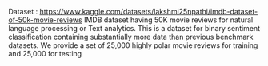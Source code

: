 Dataset : https://www.kaggle.com/datasets/lakshmi25npathi/imdb-dataset-of-50k-movie-reviews
IMDB dataset having 50K movie reviews for natural language processing or Text analytics.
This is a dataset for binary sentiment classification containing substantially more data than previous benchmark datasets. We provide a set of 25,000 highly polar movie reviews for training and 25,000 for testing

